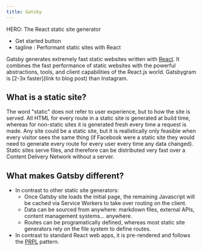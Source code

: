 ```yaml
---
title: Gatsby
---
```


HERO: The React static site generator
  - Get started button
  - tagline : Performant static sites with React


Gatsby generates extremely fast static websites written with [React](https://facebook.github.io/react/). It combines the fast performance of static websites with the powerful abstractions, tools, and client capabilities of the React.js world. Gatsbygram is [2-3x faster](link to blog post) than Instagram.

## What is a static site?

The word "static" does not refer to user experience, but to how the site is served. All HTML for every route in a static site is generated at build time, whereas for non-static sites it is generated fresh every time a request is made. Any site could be a static site, but it is realistically only feasible when every visitor sees the same thing (if Facebook were a static site they would need to generate every route for every user every time any data changed). Static sites serve files, and therefore can be distributed very fast over a Content Delivery Network without a server.

## What makes Gatsby different?

  - In contrast to other static site generators:
    - Once Gatsby site loads the initial page, the remaining Javascript will be cached via Service Workers to take over routing on the client.
    - Data can be sourced from anywhere: markdown files, external APIs, content management systems... anywhere.
    - Routes can be programatically defined, whereas most static site generators rely on the file system to define routes.
  - In contrast to standard React web apps, it is pre-rendered and follows the [PRPL](https://developers.google.com/web/fundamentals/performance/prpl-pattern/) pattern.
